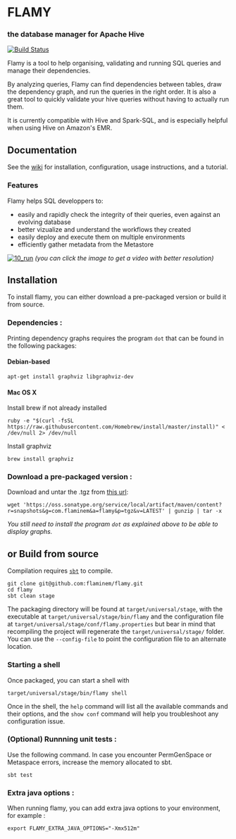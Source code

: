 # FLAMY
### the database manager for Apache Hive

[![Build Status](https://api.travis-ci.org/flaminem/flamy.svg)](https://travis-ci.org/flaminem/flamy)


Flamy is a tool to help organising, validating and running SQL queries and manage their dependencies.

By analyzing queries, Flamy can find dependencies between tables, draw the dependency graph, and run the queries in the right order.
It is also a great tool to quickly validate your hive queries without having to actually run them.
 
It is currently compatible with Hive and Spark-SQL, and is especially helpful when using Hive on Amazon's EMR. 

## Documentation

See the [wiki](https://github.com/flaminem/flamy/wiki) for installation, configuration, usage instructions, and a tutorial.


### Features
Flamy helps SQL developpers to:

- easily and rapidly check the integrity of their queries, even against an evolving database
- better vizualize and understand the workflows they created
- easily deploy and execute them on multiple environments
- efficiently gather metadata from the Metastore
 
[![10_run](https://github.com/flaminem/flamy-demo/raw/master/gifs/10_run.gif)](https://asciinema.org/a/qel0wqJ5t4drKsU9JS1ymajXZ)
*(you can click the image to get a video with better resolution)*

## Installation

To install flamy, you can either download a pre-packaged version or build it from source.

### Dependencies :

Printing dependency graphs requires the program `dot` that can be found in the following packages:

#### Debian-based

```
apt-get install graphviz libgraphviz-dev
```

#### Mac OS X

Install brew if not already installed
```
ruby -e "$(curl -fsSL https://raw.githubusercontent.com/Homebrew/install/master/install)" < /dev/null 2> /dev/null
```

Install graphviz
```
brew install graphviz
```

### Download a pre-packaged version :

Download and untar the .tgz from [this url](https://oss.sonatype.org/service/local/artifact/maven/content?r=snapshots&g=com.flaminem&a=flamy&p=tgz&v=LATEST):
```
wget 'https://oss.sonatype.org/service/local/artifact/maven/content?r=snapshots&g=com.flaminem&a=flamy&p=tgz&v=LATEST' | gunzip | tar -x
```

*You still need to install the program `dot` as explained above to be able to display graphs.*

## or Build from source

Compilation requires [`sbt`](http://www.scala-sbt.org/) to compile.

```
git clone git@github.com:flaminem/flamy.git
cd flamy
sbt clean stage
```

The packaging directory will be found at `target/universal/stage`,  with the executable at `target/universal/stage/bin/flamy`
and the configuration file at `target/universal/stage/conf/flamy.properties` 
but bear in mind that recompiling the project will regenerate the `target/universal/stage/` folder.
You can use the `--config-file` to point the configuration file to an alternate location.

### Starting a shell

Once packaged, you can start a shell with 

```
target/universal/stage/bin/flamy shell
```

Once in the shell, the `help` command will list all the available commands and their options, and the `show conf` command
will help you troubleshoot any configuration issue.


### (Optional) Runnning unit tests :

Use the following command. In case you encounter PermGenSpace or Metaspace errors, 
increase the memory allocated to sbt.
```
sbt test
```

### Extra java options :

When running flamy, you can add extra java options to your environment, for example :
```
export FLAMY_EXTRA_JAVA_OPTIONS="-Xmx512m"
```

